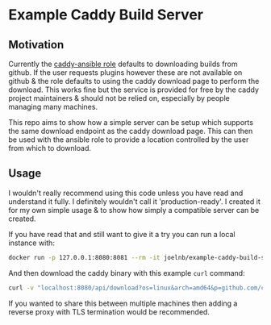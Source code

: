 # Example Caddy Build Server

## Motivation

Currently the [caddy-ansible role](https://github.com/caddy-ansible/caddy-ansible) defaults to downloading builds from github. If the user requests plugins however these are not available on github & the role defaults to using the caddy download page to perform the download. This works fine but the service is provided for free by the caddy project maintainers & should not be relied on, especially by people managing many machines.

This repo aims to show how a simple server can be setup which supports the same download endpoint as the caddy download page. This can then be used with the ansible role to provide a location controlled by the user from which to download.

## Usage

I wouldn't really recommend using this code unless you have read and understand it fully. I definitely wouldn't call it 'production-ready'. I created it for my own simple usage & to show how simply a compatible server can be created.

If you have read that and still want to give it a try you can run a local instance with:

```bash
docker run -p 127.0.0.1:8080:8081 --rm -it joelnb/example-caddy-build-server
```

And then download the caddy binary with this example `curl` command:

```bash
curl -v "localhost:8080/api/download?os=linux&arch=amd64&p=github.com/caddy-dns/lego-deprecated" --output caddy
```

If you wanted to share this between multiple machines then adding a reverse proxy with TLS termination would be recommended.

